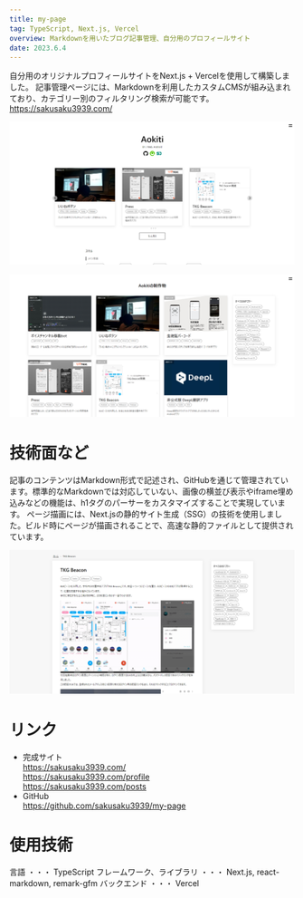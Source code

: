```yaml
---
title: my-page
tag: TypeScript, Next.js, Vercel
overview: Markdownを用いたブログ記事管理、自分用のプロフィールサイト
date: 2023.6.4
---
```


自分用のオリジナルプロフィールサイトをNext.js + Vercelを使用して構築しました。
記事管理ページには、Markdownを利用したカスタムCMSが組み込まれており、カテゴリー別のフィルタリング検索が可能です。
https://sakusaku3939.com/

![](/public/posts/my-page/screenshot1.png)

![](/public/posts/my-page/screenshot2.png)

# 技術面など
記事のコンテンツはMarkdown形式で記述され、GitHubを通じて管理されています。標準的なMarkdownでは対応していない、画像の横並び表示やiframe埋め込みなどの機能は、h1タグのパーサーをカスタマイズすることで実現しています。
ページ描画には、Next.jsの静的サイト生成（SSG）の技術を使用しました。ビルド時にページが描画されることで、高速な静的ファイルとして提供されています。

![](/public/posts/my-page/screenshot3.png)

# リンク
- 完成サイト  
  https://sakusaku3939.com/  
  https://sakusaku3939.com/profile  
  https://sakusaku3939.com/posts
- GitHub  
  https://github.com/sakusaku3939/my-page


# 使用技術
言語 ・・・ TypeScript
フレームワーク、ライブラリ ・・・ Next.js, react-markdown, remark-gfm
バックエンド ・・・ Vercel